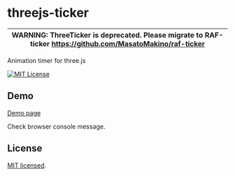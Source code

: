 # threejs-ticker

| WARNING: ThreeTicker is deprecated. Please migrate to RAF-ticker https://github.com/MasatoMakino/raf-ticker |
| ----------------------------------------------------------------------------------------------------------- |


Animation timer for three.js

[![MIT License](http://img.shields.io/badge/license-MIT-blue.svg?style=flat)](LICENSE)

## Demo

[Demo page](https://masatomakino.github.io/threejs-ticker/demo/)

Check browser console message.

## License

[MIT licensed](LICENSE).
